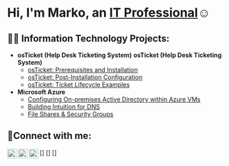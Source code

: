 <h1>Hi, I'm Marko, an <a href="https://linkedin.com/in/markosejat">IT Professional</a>☺</h1>

<h2>👨‍💻 Information Technology Projects:</h2>

- <b>osTicket (Help Desk Ticketing System)</b>
   <b>osTicket (Help Desk Ticketing System)</b>
  - [osTicket: Prerequisites and Installation](https://github.com/markosejat/osticket-prereqs)
  - [osTicket: Post-Installation Configuration](https://github.com/markosejat/post-install-config)
  - [osTicket: Ticket Lifecycle Examples](https://github.com/markosejat/ticket-lifecycle)
- <b>Microsoft Azure</b>
  - [Configuring On-premises Active Directory within Azure VMs](https://github.com/markosejat/configure-ad)
  - [Building Intuition for DNS](https://github.com/markosejat/DNS-Intuition)
  - [File Shares & Security Groups](https://github.com/markosejat/FileShares)

<h2>🤳Connect with me:</h2>

[<img align="left" alt="Josh | Twitter" width="22px" src="https://cdn.jsdelivr.net/npm/simple-icons@v3/icons/twitter.svg" />]
[<img align="left" alt="Josh | LinkedIn" width="22px" src="https://cdn.jsdelivr.net/npm/simple-icons@v3/icons/linkedin.svg" />]
[<img align="left" alt="Josh | Instagram" width="22px" src="https://cdn.jsdelivr.net/npm/simple-icons@v3/icons/instagram.svg" />]

[linkedin]: https://linkedin.com/in/markosejat
